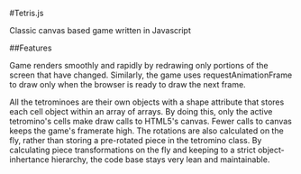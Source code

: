 #Tetris.js

Classic canvas based game written in Javascript

##Features

Game renders smoothly and rapidly by redrawing only portions of the screen that have changed.  Similarly, the game uses requestAnimationFrame to draw only when the browser
is ready to draw the next frame.  

All the tetrominoes are their own objects with a shape attribute that stores each cell object within an array of arrays.  By doing this, only the active tetromino's cells
make draw calls to HTML5's canvas.  Fewer calls to canvas keeps the game's framerate high.  The rotations are also calculated on the fly, rather than storing a pre-rotated
piece in the tetromino class.  By calculating piece transformations on the fly and keeping to a strict object-inhertance hierarchy, the code base stays very lean and maintainable.
